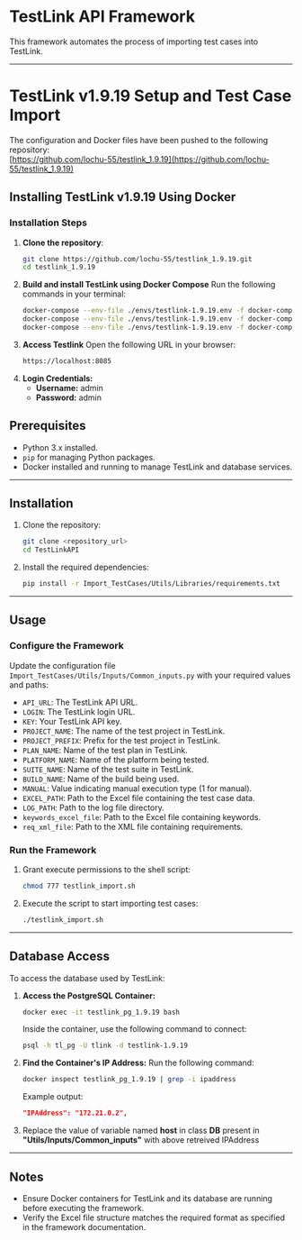 # TestLink API Framework

This framework automates the process of importing test cases into TestLink.

---
# TestLink v1.9.19 Setup and Test Case Import

The configuration and Docker files have been pushed to the following repository:  
[https://github.com/lochu-55/testlink_1.9.19](https://github.com/lochu-55/testlink_1.9.19)

## Installing TestLink v1.9.19 Using Docker

### Installation Steps

1. **Clone the repository**:
   ```bash
   git clone https://github.com/lochu-55/testlink_1.9.19.git
   cd testlink_1.9.19

2. **Build and install TestLink using Docker Compose**
   Run the following commands in your terminal:
   ```bash
   docker-compose --env-file ./envs/testlink-1.9.19.env -f docker-compose.yml -f docker-compose.build.yml build tl_code
   docker-compose --env-file ./envs/testlink-1.9.19.env -f docker-compose.yml -f docker-compose.build.yml build tl_pg tl_apache
   docker-compose --env-file ./envs/testlink-1.9.19.env -f docker-compose.yml up -d

3. **Access Testlink**
   Open the following URL in your browser:
   ```bash
   https://localhost:8085
   
4. **Login Credentials:**
    - **Username:** admin
    - **Password:** admin


## Prerequisites

- Python 3.x installed.
- `pip` for managing Python packages.
- Docker installed and running to manage TestLink and database services.

---

## Installation

1. Clone the repository:
    ```bash
    git clone <repository_url>
    cd TestLinkAPI
    ```

2. Install the required dependencies:
    ```bash
    pip install -r Import_TestCases/Utils/Libraries/requirements.txt
    ```

---

## Usage

### Configure the Framework

Update the configuration file `Import_TestCases/Utils/Inputs/Common_inputs.py` with your required values and paths:

- `API_URL`: The TestLink API URL.
- `LOGIN`: The TestLink login URL.
- `KEY`: Your TestLink API key.
- `PROJECT_NAME`: The name of the test project in TestLink.
- `PROJECT_PREFIX`: Prefix for the test project in TestLink.
- `PLAN_NAME`: Name of the test plan in TestLink.
- `PLATFORM_NAME`: Name of the platform being tested.
- `SUITE_NAME`: Name of the test suite in TestLink.
- `BUILD_NAME`: Name of the build being used.
- `MANUAL`: Value indicating manual execution type (1 for manual).
- `EXCEL_PATH`: Path to the Excel file containing the test case data.
- `LOG_PATH`: Path to the log file directory.
- `keywords_excel_file`: Path to the Excel file containing keywords.
- `req_xml_file`: Path to the XML file containing requirements.

### Run the Framework

1. Grant execute permissions to the shell script:
    ```bash
    chmod 777 testlink_import.sh
    ```

2. Execute the script to start importing test cases:
    ```bash
    ./testlink_import.sh
    ```

---

## Database Access

To access the database used by TestLink:

1. **Access the PostgreSQL Container:**
    ```bash
    docker exec -it testlink_pg_1.9.19 bash
    ```
    Inside the container, use the following command to connect:
    ```bash
    psql -h tl_pg -U tlink -d testlink-1.9.19
    ```

2. **Find the Container's IP Address:**
    Run the following command:
    ```bash
    docker inspect testlink_pg_1.9.19 | grep -i ipaddress
    ```
    Example output:
    ```json
    "IPAddress": "172.21.0.2",
    ```

3. Replace the value of variable named **host** in class **DB** present in **"Utils/Inputs/Common_inputs"** with above retreived IPAddress
   

---

## Notes

- Ensure Docker containers for TestLink and its database are running before executing the framework.
- Verify the Excel file structure matches the required format as specified in the framework documentation.
